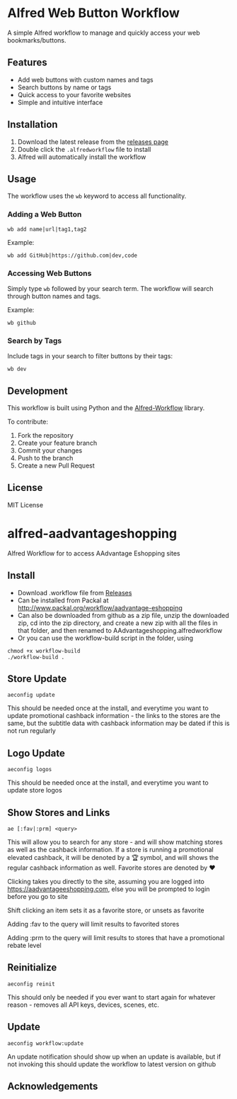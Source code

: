 # Alfred Web Button Workflow

A simple Alfred workflow to manage and quickly access your web bookmarks/buttons.

## Features

- Add web buttons with custom names and tags
- Search buttons by name or tags
- Quick access to your favorite websites
- Simple and intuitive interface

## Installation

1. Download the latest release from the [releases page](https://github.com/schwark/alfred-webbutton/releases)
2. Double click the `.alfredworkflow` file to install
3. Alfred will automatically install the workflow

## Usage

The workflow uses the `wb` keyword to access all functionality.

### Adding a Web Button

```
wb add name|url|tag1,tag2
```

Example:
```
wb add GitHub|https://github.com|dev,code
```

### Accessing Web Buttons

Simply type `wb` followed by your search term. The workflow will search through button names and tags.

Example:
```
wb github
```

### Search by Tags

Include tags in your search to filter buttons by their tags:

```
wb dev
```

## Development

This workflow is built using Python and the [Alfred-Workflow](https://github.com/deanishe/alfred-workflow) library.

To contribute:

1. Fork the repository
2. Create your feature branch
3. Commit your changes
4. Push to the branch
5. Create a new Pull Request

## License

MIT License

# alfred-aadvantageshopping
Alfred  Workflow for to access AAdvantage Eshopping sites 
## Install

* Download .workflow file from [Releases](https://github.com/schwark/alfred-aadvantageshopping/releases)
* Can be installed from Packal at http://www.packal.org/workflow/aadvantage-eshopping
* Can also be downloaded from github as a zip file, unzip the downloaded zip, cd into the zip directory, and create a new zip with all the files in that folder, and then renamed to AAdvantageshopping.alfredworkflow
* Or you can use the workflow-build script in the folder, using
```
chmod +x workflow-build
./workflow-build . 
```

## Store Update

```
aeconfig update
```
This should be needed once at the install, and everytime you want to update promotional cashback information - the links to the stores are the same, but the subtitle data with cashback information may be dated if this is not run regularly

## Logo Update

```
aeconfig logos
```
This should be needed once at the install, and everytime you want to update store logos

## Show Stores and Links

```
ae [:fav|:prm] <query>
```
This will allow you to search for any store - and will show matching stores as well as the cashback information. If a store is running a promotional elevated cashback, it will be denoted by a 🏆 symbol, and will shows the regular cashback information as well. Favorite stores are denoted by ❤️

Clicking takes you directly to the site, assuming you are logged into https://aadvantageeshopping.com, else you will be prompted to login before you go to site

Shift clicking an item sets it as a favorite store, or unsets as favorite

Adding :fav to the query will limit results to favorited stores

Adding :prm to the query will limit results to stores that have a promotional rebate level


## Reinitialize

```
aeconfig reinit
```
This should only be needed if you ever want to start again for whatever reason - removes all API keys, devices, scenes, etc.

## Update

```
aeconfig workflow:update
```
An update notification should show up when an update is available, but if not invoking this should update the workflow to latest version on github

## Acknowledgements
